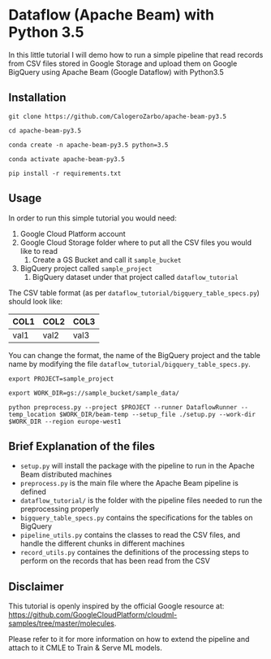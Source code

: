 # Dataflow (Apache Beam) with Python 3.5
In this little tutorial I will demo how to run a simple pipeline that read records from CSV files stored in 
Google Storage and upload them on Google BigQuery using Apache Beam (Google Dataflow) with Python3.5

## Installation

`git clone https://github.com/CalogeroZarbo/apache-beam-py3.5`

`cd apache-beam-py3.5`

`conda create -n apache-beam-py3.5 python=3.5`

`conda activate apache-beam-py3.5`

`pip install -r requirements.txt `

## Usage

In order to run this simple tutorial you would need:
1. Google Cloud Platform account
2. Google Cloud Storage folder where to put all the CSV files you would like to read
    1. Create a GS Bucket and call it `sample_bucket`
3. BigQuery project called `sample_project`
    1. BigQuery dataset under that project called `dataflow_tutorial`

The CSV table format (as per `dataflow_tutorial/bigquery_table_specs.py`) should look like:

| COL1 | COL2 | COL3 |
| ---- | ---- | ---- |
| val1 | val2 | val3 |

You can change the format, the name of the BigQuery project and the table name by modifying the file `dataflow_tutorial/bigquery_table_specs.py`.

`export PROJECT=sample_project`

`export WORK_DIR=gs://sample_bucket/sample_data/`

`python preprocess.py --project $PROJECT --runner DataflowRunner --temp_location $WORK_DIR/beam-temp --setup_file ./setup.py --work-dir $WORK_DIR --region europe-west1`

## Brief Explanation of the files

- `setup.py` will install the package with the pipeline to run in the Apache Beam distributed machines
- `preprocess.py` is the main file where the Apache Beam pipeline is defined
- `dataflow_tutorial/` is the folder with the pipeline files needed to run the preprocessing properly
- `bigquery_table_specs.py` contains the specifications for the tables on BigQuery
- `pipeline_utils.py` contains the classes to read the CSV files, and handle the different chunks in different machines
- `record_utils.py` containes the definitions of the processing steps to perform on the records that has been read from the CSV

## Disclaimer

This tutorial is openly inspired by the official Google resource at: https://github.com/GoogleCloudPlatform/cloudml-samples/tree/master/molecules.

Please refer to it for more information on how to extend the pipeline and attach to it CMLE to Train & Serve ML models.